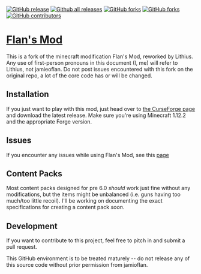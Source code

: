 [![GitHub release](https://img.shields.io/github/v/tag/FlansMods/FlansMod.svg?include_prereleases&sort=semver&color=brightgreen)](https://GitHub.com//FlansMods/FlansMod/releases/)
[![Github all releases](https://img.shields.io/github/downloads/FlansMods/FlansMod/total.svg)](https://GitHub.com/FlansMods/FlansMod/releases/)
[![GitHub forks](https://img.shields.io/github/forks/FlansMods/FlansMod.svg?color=brightgreen)](https://GitHub.com/FlansMods/FlansMod/network/)
[![GitHub forks](https://img.shields.io/github/stars/FlansMods/FlansMod.svg?color=brightgreen)](https://GitHub.com/FlansMods/FlansMod/stargazers/)
[![GitHub contributors](https://img.shields.io/github/contributors/FlansMods/FlansMod.svg)](https://GitHub.com/FlansMods/FlansMod/graphs/contributors/)

# [Flan's Mod](https://www.flansmod.com/)

This is a fork of the minecraft modification Flan's Mod, reworked by Lithius. 
Any use of first-person pronouns in this document (I, me) will refer to Lithius, not jamieoflan.
Do not post issues encountered with this fork on the original repo, a lot of the core code has or will be changed.

## Installation

If you just want to play with this mod, just head over to [the CurseForge page](https://www.curseforge.com/minecraft/mc-mods/flans-mod-orion-rework) and download the latest release. Make sure you're using Minecraft 1.12.2 and the appropriate Forge version.

## Issues

If you encounter any issues while using Flan's Mod, see this [page](https://github.com/Lithius0/FlansModOrionRework/issues)

## Content Packs

Most content packs designed for pre 6.0 _should_ work just fine without any modifications, but the items might be unbalanced (i.e. guns having too much/too little recoil).
I'll be working on documenting the exact specifications for creating a content pack _soon_.

## Development

If you want to contribute to this project, feel free to pitch in and submit a pull request. 

This GitHub environment is to be treated maturely -- do not release any of this source code without prior
permission from jamioflan.
